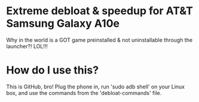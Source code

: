 # Extreme debloat & speedup for AT&T Samsung Galaxy A10e
Why in the world is a GOT game preinstalled &amp; not uninstallable through the launcher?! LOL!!!

# How do I use this?
This is GitHub, bro! Plug the phone in, run 'sudo adb shell' on your Linux box, and use the commands from the 'debloat-commands' file.
